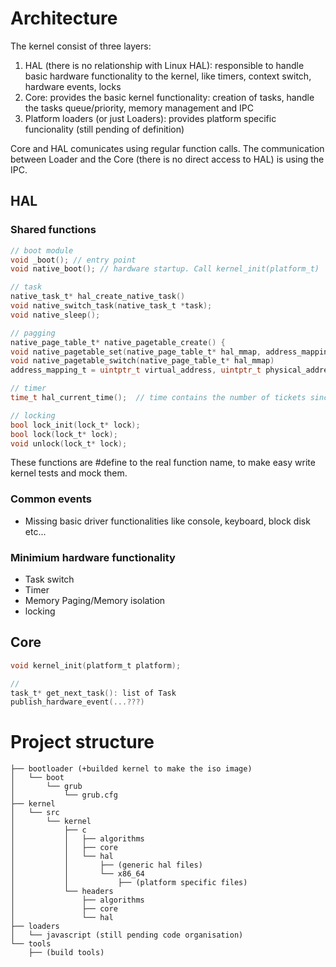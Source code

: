 # Architecture

The kernel consist of three layers:
1. HAL (there is no relationship with Linux HAL): responsible to handle basic hardware functionality to the kernel,
like timers, context switch, hardware events, locks
2. Core: provides the basic kernel functionality: creation of tasks, handle the tasks queue/priority, memory management and IPC
3. Platform loaders (or just Loaders): provides platform specific funcionality (still pending of definition)

Core and HAL comunicates using regular function calls.
The communication between Loader and the Core (there is no direct access to HAL) is using the IPC.


## HAL

### Shared functions
```c
// boot module
void _boot(); // entry point
void native_boot(); // hardware startup. Call kernel_init(platform_t)

// task
native_task_t* hal_create_native_task()
void native_switch_task(native_task_t *task);
void native_sleep();

// pagging
native_page_table_t* native_pagetable_create() {
void native_pagetable_set(native_page_table_t* hal_mmap, address_mapping_t)
void native_pagetable_switch(native_page_table_t* hal_mmap)
address_mapping_t = uintptr_t virtual_address, uintptr_t physical_address, bool user, bool code, bool writable

// timer
time_t hal_current_time();  // time contains the number of tickets since the kernel starts

// locking
bool lock_init(lock_t* lock);
bool lock(lock_t* lock);
void unlock(lock_t* lock);
```

These functions are #define to the real function name, to make easy write kernel tests and mock them.

### Common events
* Missing basic driver functionalities like console, keyboard, block disk etc...

### Minimium hardware functionality
* Task switch
* Timer
* Memory Paging/Memory isolation
* locking

## Core

```c
void kernel_init(platform_t platform);

// 
task_t* get_next_task(): list of Task
publish_hardware_event(...???)
```

# Project structure
```
├── bootloader (+builded kernel to make the iso image)
│   └── boot
│       └── grub
│           └── grub.cfg
├── kernel
│   └── src
│       └── kernel
│           ├── c
│           │   ├── algorithms
│           │   ├── core
│           │   └── hal
│           │       ├── (generic hal files)
│           │       └── x86_64
│           │           ├── (platform specific files)
│           └── headers
│               ├── algorithms
│               ├── core
│               └── hal
├── loaders
│   └── javascript (still pending code organisation)
└── tools
    ├── (build tools)
```